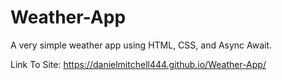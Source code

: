 # Weather-App

A very simple weather app using HTML, CSS, and Async Await.


Link To Site: https://danielmitchell444.github.io/Weather-App/
